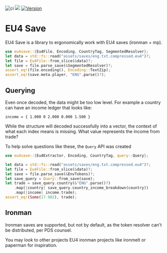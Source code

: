 ![ci](https://github.com/rakaly/eu4save/workflows/ci/badge.svg) [![](https://docs.rs/eu4save/badge.svg)](https://docs.rs/eu4save) [![Version](https://img.shields.io/crates/v/eu4save.svg?style=flat-square)](https://crates.io/crates/eu4save)

# EU4 Save

EU4 Save is a library to ergonomically work with EU4 saves (ironman + mp).

```rust
use eu4save::{Eu4File, Encoding, CountryTag, SegmentedResolver};
let data = std::fs::read("assets/saves/eng.txt.compressed.eu4")?;
let file = Eu4File::from_slice(&data)?;
let save = file.parse_save(&SegmentedResolver)?;
assert_eq!(file.encoding(), Encoding::TextZip);
assert_eq!(save.meta.player, "ENG".parse()?);
```

## Querying

Even once decoded, the data might be too low level. For example a country can
have an income ledger that looks like:

```ignore
income = { 1.000 0 2.000 0.000 1.500 }
```

While the structure will decoded successfully into a vector, the context of
what each index means is missing. What value represents the income from
trade?

To help solve questions like these, the `Query` API was created

```rust
use eu4save::{Eu4Extractor, Encoding, CountryTag, query::Query};

let data = std::fs::read("assets/saves/eng.txt.compressed.eu4")?;
let file = Eu4File::from_slice(&data)?;
let save = file.parse_save(&EnvTokens)?;
let save_query = Query::from_save(save);
let trade = save_query.country(&"ENG".parse()?)
    .map(|country| save_query.country_income_breakdown(country))
    .map(|income| income.trade);
assert_eq!(Some(17.982), trade);
```

## Ironman

Ironman saves are supported, but not by default, as the token resolver can't be distributed, per PDS counsel.

You may look to other projects EU4 ironman projects like ironmelt or paperman
for inspiration.
